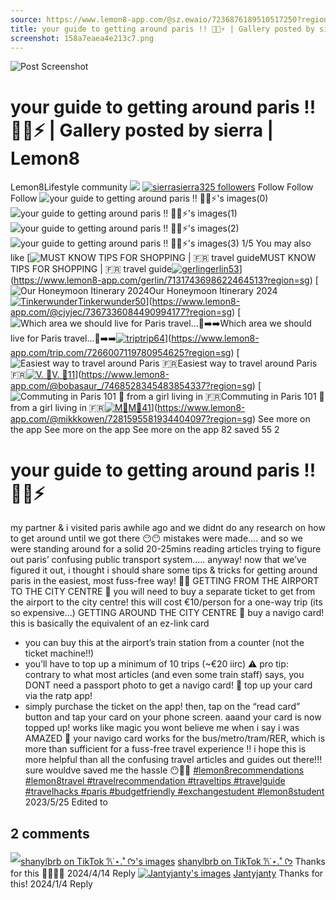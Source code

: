 ```yaml
---
source: https://www.lemon8-app.com/@sz.ewaio/7236876189510517250?region=sg
title: your guide to getting around paris !! 😬🚌⚡️ | Gallery posted by sierra | Lemon8
screenshot: 158a7eaea4e213c7.png
---
```



![Post Screenshot](158a7eaea4e213c7.png)
# your guide to getting around paris !! 😬🚌⚡️ | Gallery posted by sierra | Lemon8
[](https://www.lemon8-app.com/feed/foryou?region=sg)
Lemon8Lifestyle community
[](https://www.lemon8-app.com/search/sug?region=sg)![](https://lemon8.onelink.me/FMQw?pid=website_direct&af_force_dp=false&af_dp=snssdk2657%3A%2F%2Farticle_detail_page%3Fgroup_id%3D7236876189510517250%26pid%3Dwebsite_direct&retargeting=true&ab_version=73512073&af_web_dp=https%3A%2F%2Fitunes.apple.com%2Fapp%2Fapple-store%2Fid1498607143%3Fpt%3D1613620%26ct%3Dinterstitialdownload%26mt%3D8&amp_extra=%7B%22seo_page_id%22%3A%22316489598912214810%22%2C%22traffic_type%22%3A%22website_direct%22%2C%22web_id%22%3A%227481734504988067335%22%2C%22enter_position%22%3A%22smart_banner%22%2C%22enter_page_id%22%3A%227236876189510517250%22%2C%22enter_page_type%22%3A%22article%22%7D)
[![sierra](https://p16-lemon8-sign-sg.tiktokcdn.com/user-avatar-alisg/03565c5539d7a4b1282bdd3d11473819~tplv-sdweummd6v-shrink:120:0:q75.jpeg?lk3s=66c60501&source=feed_user&x-expires=1744588800&x-signature=RFpvw3371iuAj8Awxwob7R8dAy4%3D)](https://www.lemon8-app.com/@sz.ewaio?region=sg)[sierra325 followers](https://www.lemon8-app.com/@sz.ewaio?region=sg)
Follow
Follow
Follow
![your guide to getting around paris !! 😬🚌⚡️'s images\(0\)](https://p16-lemon8-sign-sg.tiktokcdn.com/tos-alisg-v-a3e477-sg/23ec4d779cd149108bfb57a5d7bf2ff7~tplv-sdweummd6v-wap-logo-v1:QHN6LmV3YWlv:1080:0.webp?lk3s=66c60501&source=wap_large_logo_image&x-expires=1744588800&x-signature=BeWTr%2FDrnp9nqRD7Z3K0aHvBh4U%3D)
![your guide to getting around paris !! 😬🚌⚡️'s images\(1\)](https://p16-lemon8-sign-sg.tiktokcdn.com/tos-alisg-v-a3e477-sg/b1139e4029b74663a3f4fef8f3967469~tplv-sdweummd6v-wap-logo-v1:QHN6LmV3YWlv:1080:0.webp?lk3s=66c60501&source=wap_large_logo_image&x-expires=1744588800&x-signature=27VI4z4ALNFr1VG7%2F8NOo49cdsY%3D)
![your guide to getting around paris !! 😬🚌⚡️'s images\(2\)](https://p16-lemon8-sign-sg.tiktokcdn.com/tos-alisg-v-a3e477-sg/d9ee69e79cd144a9865bec5d023e10df~tplv-sdweummd6v-wap-logo-v1:QHN6LmV3YWlv:1080:0.webp?lk3s=66c60501&source=wap_large_logo_image&x-expires=1744588800&x-signature=gTgvbTSg6tUerrYpyAu0GuChLb4%3D)
![your guide to getting around paris !! 😬🚌⚡️'s images\(3\)](https://p16-lemon8-sign-sg.tiktokcdn.com/tos-alisg-v-a3e477-sg/907530c2c2164dd294b4a45089a81844~tplv-sdweummd6v-wap-logo-v1:QHN6LmV3YWlv:1080:0.webp?lk3s=66c60501&source=wap_large_logo_image&x-expires=1744588800&x-signature=xlDOW1HENPfbfokFptB4a1GeDdI%3D)
1/5
You may also like
[![MUST KNOW TIPS FOR SHOPPING | 🇫🇷 travel guide](https://p16-lemon8-sign-sg.tiktokcdn.com/tos-alisg-v-a3e477-sg/e70b0b7337364bddacb3b83455b7664e~tplv-sdweummd6v-shrink:640:0:q50.webp?lk3s=66c60501&source=seo_middle_feed_list&x-expires=1773532800&x-signature=5SH9naijRl5ueSNJbryY3GnE%2Fvg%3D)MUST KNOW TIPS FOR SHOPPING | 🇫🇷 travel guide[![gerlin](https://p16-lemon8-sign-sg.tiktokcdn.com/user-avatar-alisg/6f04202a7bd931043bd772c8d7e8c02c~tplv-sdweummd6v-shrink:120:0:q75.jpeg?lk3s=66c60501&source=feed_user&x-expires=1744588800&x-signature=QY8lyuGPxvqyvTuNbaqirA2xDQs%3D)gerlin53](https://www.lemon8-app.com/gerlin?region=sg)](https://www.lemon8-app.com/gerlin/7131743698622464513?region=sg)
[![Our Honeymoon Itinerary 2024](https://p16-lemon8-sign-sg.tiktokcdn.com/tos-alisg-v-a3e477-sg/oUsOAGPIQALBGMZe2Ai8DAYeEB2RfTJ8IQeJAw~tplv-sdweummd6v-shrink:640:0:q50.webp?lk3s=66c60501&source=seo_middle_feed_list&x-expires=1773532800&x-signature=dzPFY%2B1OctCHCAQHpLKDm4H%2BtF0%3D)Our Honeymoon Itinerary 2024[![Tinkerwunder](https://p16-lemon8-sign-sg.tiktokcdn.com/user-avatar-alisg/9045c137b081e08f83efae59b86a88c5~tplv-sdweummd6v-shrink:120:0:q75.jpeg?lk3s=66c60501&source=feed_user&x-expires=1744588800&x-signature=EEWruftxhIPp7jXFfGrSE3C2YnY%3D)Tinkerwunder50](https://www.lemon8-app.com/@cjyjec?region=sg)](https://www.lemon8-app.com/@cjyjec/7367336084490994177?region=sg)
[![Which area we should live for Paris travel…🤔➡️➡️](https://p16-lemon8-sign-sg.tiktokcdn.com/tos-alisg-v-a3e477-sg/okDQfmk1BnL1aQkY9Q8NgvgDtEnDAe4b9ACkAg~tplv-sdweummd6v-shrink:640:0:q50.webp?lk3s=66c60501&source=seo_middle_feed_list&x-expires=1773532800&x-signature=jWsGHZdcX8VuiP%2Bfwg5Nzw6VsBg%3D)Which area we should live for Paris travel…🤔➡️➡️[![trip](https://p16-lemon8-sign-sg.tiktokcdn.com/user-avatar-alisg/1f4d3f2d279788d8cdde5d3511af69be~tplv-sdweummd6v-shrink:120:0:q75.jpeg?lk3s=66c60501&source=feed_user&x-expires=1744588800&x-signature=T%2F9%2BW1oDetY4FEk0mDbAv%2FLgOac%3D)trip64](https://www.lemon8-app.com/trip.com?region=sg)](https://www.lemon8-app.com/trip.com/7266007119780954625?region=sg)
[![Easiest way to travel around Paris 🇫🇷](https://p16-lemon8-sign-sg.tiktokcdn.com/tos-alisg-v-a3e477-sg/oQLXxAe9tQnEvccfxFIADMDnAQsFEB7YCgp9Hp~tplv-sdweummd6v-shrink:640:0:q50.webp?lk3s=66c60501&source=seo_middle_feed_list&x-expires=1773532800&x-signature=fvydf0vK3ecorOnanFH4qHHOztw%3D)Easiest way to travel around Paris 🇫🇷[![V. 🐰](https://p16-lemon8-sign-sg.tiktokcdn.com/user-avatar-alisg/92e3cc57cad91b29cf5ee9063b56c3fa~tplv-sdweummd6v-shrink:120:0:q75.jpeg?lk3s=66c60501&source=feed_user&x-expires=1744588800&x-signature=EWZtc%2FBXgYJu0%2FnmgkeFzLlaaAU%3D)V. 🐰11](https://www.lemon8-app.com/@bobasaur_?region=sg)](https://www.lemon8-app.com/@bobasaur_/7468528345483854337?region=sg)
[![Commuting in Paris 101 📌 from a girl living in 🇫🇷](https://p16-lemon8-sign-sg.tiktokcdn.com/tos-alisg-v-a3e477-sg/oschztFhehVQIkbScAygfC0NE62rEAM9ABMAjy~tplv-sdweummd6v-shrink:640:0:q50.webp?lk3s=66c60501&source=seo_middle_feed_list&x-expires=1773532800&x-signature=bN8TRlLIiDAhsxMKLzV%2FAmDxM%2BM%3D)Commuting in Paris 101 📌 from a girl living in 🇫🇷[![M🐹](https://p16-lemon8-sign-sg.tiktokcdn.com/user-avatar-alisg/22841b927145faaa47200d610badc62f~tplv-sdweummd6v-shrink:120:0:q75.jpeg?lk3s=66c60501&source=feed_user&x-expires=1744588800&x-signature=agmEW1sci7ATer6HhcTuUIuKcFU%3D)M🐹41](https://www.lemon8-app.com/@mikkkowen?region=sg)](https://www.lemon8-app.com/@mikkkowen/7281595581934404097?region=sg)
See more on the app
See more on the app
See more on the app
82 saved
55
2
# your guide to getting around paris !! 😬🚌⚡️
my partner & i visited paris awhile ago and we didnt do any research on how to get around until we got there 😶😶 mistakes were made…. and so we were standing around for a solid 20-25mins reading articles trying to figure out paris’ confusing public transport system….. 
anyway! now that we’ve figured it out, i thought i should share some tips & tricks for getting around paris in the easiest, most fuss-free way! 👍🏻 
GETTING FROM THE AIRPORT TO THE CITY CENTRE
🚌 you will need to buy a separate ticket to get from the airport to the city centre! this will cost €10/person for a one-way trip (its so expensive…)
GETTING AROUND THE CITY CENTRE
🚌 buy a navigo card! this is basically the equivalent of an ez-link card 
- you can buy this at the airport’s train station from a counter (not the ticket machine!!)
- you’ll have to top up a minimum of 10 trips (~€20 iirc)
⚠️ pro tip: contrary to what most articles (and even some train staff) says, you DONT need a passport photo to get a navigo card! 
🚌 top up your card via the ratp app!
- simply purchase the ticket on the app! then, tap on the “read card” button and tap your card on your phone screen. aaand your card is now topped up! works like magic you wont believe me when i say i was AMAZED 
🚌 your navigo card works for the bus/metro/tram/RER, which is more than sufficient for a fuss-free travel experience !!
i hope this is more helpful than all the confusing travel articles and guides out there!!! sure wouldve saved me the hassle 😶🤭😬
[#lemon8recommendations ](https://www.lemon8-app.com/topic/7199523191537582085?region=sg)[#lemon8travel ](https://www.lemon8-app.com/topic/7198471913272885253?region=sg)[#travelrecommendation ](https://www.lemon8-app.com/topic/7179255932768239621?region=sg)[#traveltips ](https://www.lemon8-app.com/topic/7195794094470250501?region=sg)[#travelguide ](https://www.lemon8-app.com/topic/7086720246836379649?region=sg)[#travelhacks ](https://www.lemon8-app.com/topic/7198471913272868869?region=sg)[#paris ](https://www.lemon8-app.com/topic/7199953620581695493?region=sg)[#budgetfriendly ](https://www.lemon8-app.com/topic/7215307235136569350?region=sg)[#exchangestudent ](https://www.lemon8-app.com/topic/7111933873751212033?region=sg)[#lemon8student ](https://www.lemon8-app.com/topic/7273464570790330374?region=sg)
2023/5/25 Edited to
## 2 comments
[![shanylbrb on TikTok 𐙚˙⋆.˚ ᡣ𐭩's images](https://p16-lemon8-sign-sg.tiktokcdn.com/user-avatar-alisg/1be4173814cbfac56b03a2cbd55f73f3~tplv-sdweummd6v-shrink:1200:0:q75.webp?lk3s=d32e6450&source=ui_avatar&x-expires=1744588800&x-signature=QZUTHsH%2Biiccma%2FPNem82%2F8vRY0%3D)](https://www.lemon8-app.com/@shanylbrb1?region=sg)
[shanylbrb on TikTok 𐙚˙⋆.˚ ᡣ𐭩](https://www.lemon8-app.com/@shanylbrb1?region=sg)
Thanks for this 🙏🏻🙏🏻
2024/4/14
Reply
[![Jantyjanty's images](https://p16-lemon8-sign-sg.tiktokcdn.com/user-avatar-alisg/223bbbc470484123b87d2c83392a46f4~tplv-sdweummd6v-shrink:1200:0:q75.webp?lk3s=d32e6450&source=ui_avatar&x-expires=1744588800&x-signature=Q7mOhyOtOyC4d1YP6h08cRKy9aU%3D)](https://www.lemon8-app.com/@jantyjantyjanty?region=sg)
[Jantyjanty](https://www.lemon8-app.com/@jantyjantyjanty?region=sg)
Thanks for this!
2024/1/4
Reply
#